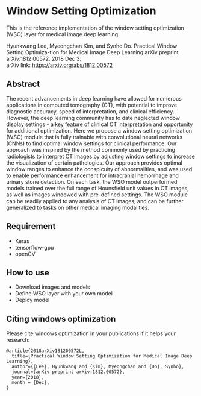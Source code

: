 # Window Setting Optimization
This is the reference implementation of the window setting optimization (WSO) layer for medical image deep learning.

Hyunkwang Lee, Myeongchan Kim, and Synho Do. Practical Window Setting Optimiza-tion for Medical Image Deep Learning arXiv preprint arXiv:1812.00572. 2018 Dec 3. <br/>
arXiv link: https://arxiv.org/abs/1812.00572

## Abstract
The recent advancements in deep learning have allowed for numerous applications in computed tomography (CT), with potential to improve diagnostic accuracy, speed of interpretation, and clinical efficiency. However, the deep learning community has to date neglected window display settings - a key feature of clinical CT interpretation and opportunity for additional optimization. Here we propose a window setting optimization (WSO) module that is fully trainable with convolutional neural networks (CNNs) to find optimal window settings for clinical performance. Our approach was inspired by the method commonly used by practicing radiologists to interpret CT images by adjusting window settings to increase the visualization of certain pathologies. Our approach provides optimal window ranges to enhance the conspicuity of abnormalities, and was used to enable performance enhancement for intracranial hemorrhage and urinary stone detection. On each task, the WSO model outperformed models trained over the full range of Hounsfield unit values in CT images, as well as images windowed with pre-defined settings. The WSO module can be readily applied to any analysis of CT images, and can be further generalized to tasks on other medical imaging modalities.

## Requirement
- Keras
- tensorflow-gpu  
- openCV  

## How to use
- Download images and models
- Define WSO layer with your own model
- Deploy model

## Citing windows optimization
Please cite windows optimization in your publications if it helps your research:

```
@article{2018arXiv181200572L,
  title={Practical Window Setting Optimization for Medical Image Deep Learning},
  author={{Lee}, Hyunkwang and {Kim}, Myeongchan and {Do}, Synho},
  journal={arXiv preprint arXiv:1812.00572},
  year={2018},
  month = {Dec},
}
```
